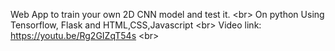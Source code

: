 Web App to train your own 2D CNN model and test it. <br\>
On python Using Tensorflow, Flask and HTML,CSS,Javascript <br\>
Video link: https://youtu.be/Rg2GIZqT54s <br\>



